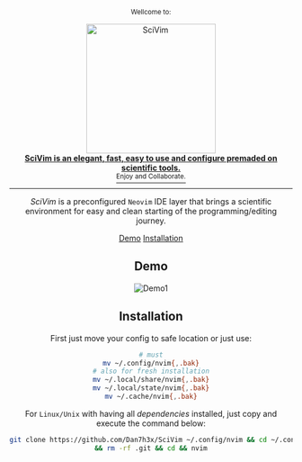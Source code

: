 <!-- markdownlint-configure-file {
  "MD013": {
    "code_blocks": false,
    "tables": false
  },
  "MD033": false,
  "MD041": false
} -->

<div align="center">

<sup>Wellcome to:</sup>

<a href="https:www.github.com/Dan7h3x/SciVim">
  <div>
    <img src="https://github.com/user-attachments/assets/a525d6c9-0e76-4a08-993b-03ceb4965b65" width="230" alt="SciVim" />
  </div>
  <b>
    SciVim is an elegant, fast, easy to use and configure premaded on scientific tools.
  </b>
  <div>
    <sup> Enjoy and Collaborate.</sup>
  </div>
</a>

<hr />


*SciVim* is a preconfigured `Neovim` IDE layer that brings a scientific
environment for easy and clean starting of the programming/editing journey.


[Demo](#demo)
[Installation](#installation)



## Demo

![Demo1](https://github.com/user-attachments/assets/7dfb65b4-c96d-4eb4-a777-5a1766dfdb20)



## Installation
First just move your config to safe location or just use:

```sh
# must
mv ~/.config/nvim{,.bak}
# also for fresh installation
mv ~/.local/share/nvim{,.bak}
mv ~/.local/state/nvim{,.bak}
mv ~/.cache/nvim{,.bak}
```

For `Linux/Unix` with having all _*dependencies*_ installed, just copy and
execute the command below:

```sh
git clone https://github.com/Dan7h3x/SciVim ~/.config/nvim && cd ~/.config/nvim
&& rm -rf .git && cd && nvim
```



